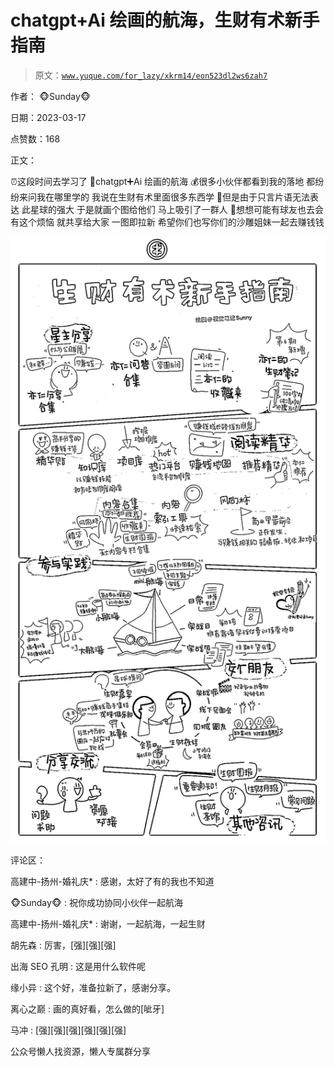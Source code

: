 # chatgpt+Ai 绘画的航海，生财有术新手指南

> 原文：[`www.yuque.com/for_lazy/xkrm14/eon523dl2ws6zah7`](https://www.yuque.com/for_lazy/xkrm14/eon523dl2ws6zah7)



作者： 🐵Sunday🐵



日期：2023-03-17



点赞数：168

<ne-hole id="uba72fb11" data-lake-id="uba72fb11">

正文：



⏰这段时间去学习了 🚢chatgpt➕Ai 绘画的航海 💰很多小伙伴都看到我的落地 都纷纷来问我在哪里学的 我说在生财有术里面很多东西学 💬但是由于只言片语无法表达 此星球的强大 于是就画个图给他们 马上吸引了一群人 🤔想想可能有球友也去会有这个烦恼 就共享给大家 一图即拉新 希望你们也写你们的沙雕姐妹一起去赚钱钱



![](img/e7ea95ce60af762f3374d1519af0feae.png)

<ne-hole id="u9b511e41" data-lake-id="u9b511e41">

评论区：



高建中-扬州-婚礼庆* : 感谢，太好了有的我也不知道



🐵Sunday🐵 : 祝你成功协同小伙伴一起航海



高建中-扬州-婚礼庆* : 谢谢，一起航海，一起生财



胡先森 : 厉害，[强][强][强]



出海 SEO 孔明 : 这是用什么软件呢



缘小异 : 这个好，准备拉新了，感谢分享。



离心之巅 : 画的真好看，怎么做的[呲牙]



马冲 : [强][强][强][强][强][强]

<ne-hole id="ucf486590" data-lake-id="ucf486590">

公众号懒人找资源，懒人专属群分享

</ne-hole></ne-hole></ne-hole>